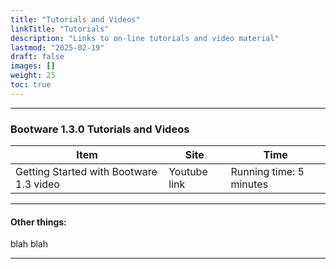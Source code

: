 ```yaml
---
title: "Tutorials and Videos"
linkTitle: "Tutorials" 
description: "Links to on-line tutorials and video material"
lastmod: "2025-02-19"
draft: false
images: []
weight: 25
toc: true
---
```


-----
### Bootware 1.3.0 Tutorials and Videos


| Item | Site | Time | 
|------|------|--------------------------|
| Getting Started with Bootware 1.3 video | Youtube link | Running time: 5 minutes |

-----

#### Other things:

blah blah

-----


